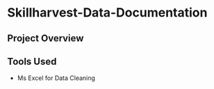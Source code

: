 # Skillharvest-Data-Documentation

## Project Overview

## Tools Used
- Ms Excel for Data Cleaning
  
